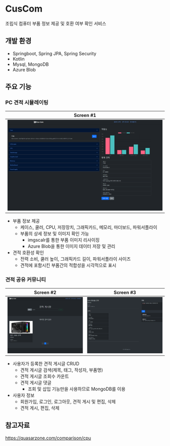 # CusCom

조립식 컴퓨터 부품 정보 제공 및 호환 여부 확인 서비스

## 개발 환경

- Springboot, Spring JPA, Spring Security
- Kotlin
- Mysql, MongoDB
- Azure Blob

## 주요 기능

### PC 견적 시뮬레이팅
|Screen #1|
|:---:|
|<img src="https://github.com/Kan9hee/CusCom/blob/main/CusCom_estimatePage.PNG"/>|
- 부품 정보 제공
    - 케이스, 쿨러, CPU, 저장장치, 그래픽카드, 메모리, 마더보드, 파워서플라이
    - 부품의 상세 정보 및 이미지 확인 가능
        - imgscalr를 통한 부품 이미지 리사이징
        - Azure Blob을 통한 이미지 데이터 저장 및 관리
- 견적 호환성 확인
    - 전력 소비, 쿨러 높이, 그래픽카드 길이, 파워서플라이 사이즈
    - 견적에 포함시킨 부품간의 적합성을 시각적으로 표시

### 견적 공유 커뮤니티
|Screen #2|Screen #3|
|:---:|:---:|
|<img src="https://github.com/Kan9hee/CusCom/blob/main/CusCom_searchPage.PNG" width="400"/>|<img src="https://github.com/Kan9hee/CusCom/blob/main/CusCom_postPage.PNG" width="400"/>|
- 사용자가 등록한 견적 게시글 CRUD
    - 견적 게시글 검색(제목, 태그, 작성자, 부품명)
    - 견적 게시글 조회수 카운트
    - 견적 게시글 댓글
        - 조회 및 삽입 기능만을 사용하므로 MongoDB를 이용
- 사용자 정보
    - 회원가입, 로그인, 로그아웃, 견적 게시 및 편집, 삭제
    - 견적 게시, 편집, 삭제

## 참고자료
https://quasarzone.com/comparison/cpu

